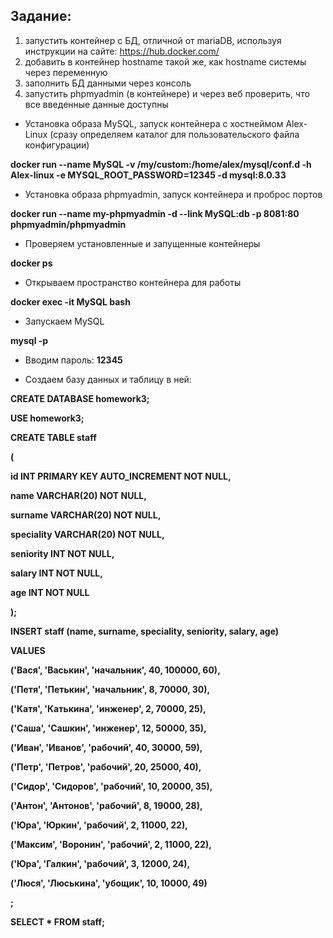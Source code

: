 ## Задание:
1) запустить контейнер с БД, отличной от mariaDB, используя инструкции на сайте: https://hub.docker.com/
2) добавить в контейнер hostname такой же, как hostname системы через переменную
3) заполнить БД данными через консоль
4) запустить phpmyadmin (в контейнере) и через веб проверить, что все введенные данные доступны

* Установка образа MySQL, запуск контейнера с хостнеймом Alex-Linux (сразу определяем каталог для пользовательского файла конфигурации)

**docker run --name MySQL -v /my/custom:/home/alex/mysql/conf.d -h Alex-linux -e MYSQL_ROOT_PASSWORD=12345 -d mysql:8.0.33**

* Установка образа phpmyadmin, запуск контейнера и проброс портов

**docker run --name my-phpmyadmin -d --link MySQL:db -p 8081:80 phpmyadmin/phpmyadmin**

* Проверяем установленные и запущенные контейнеры

**docker ps**

* Открываем пространство контейнера для работы

**docker exec -it MySQL bash**

* Запускаем MySQL

**mysql -p**

* Вводим пароль: **12345**

* Создаем базу данных и таблицу в ней:

**CREATE DATABASE homework3;**

**USE homework3;**

**CREATE TABLE staff**

**(**

   **id INT PRIMARY KEY AUTO_INCREMENT NOT NULL,**
   
   **name VARCHAR(20) NOT NULL,**
   
   **surname VARCHAR(20) NOT NULL,**
   
   **speciality VARCHAR(20) NOT NULL,**
   
   **seniority INT NOT NULL,**
   
   **salary INT NOT NULL,**
   
   **age INT NOT NULL**

**);**

**INSERT staff (name, surname, speciality, seniority, salary, age)**

**VALUES**

   **('Вася', 'Васькин', 'начальник', 40, 100000, 60),**
   
   **('Петя', 'Петькин', 'начальник', 8, 70000, 30),**
   
   **('Катя', 'Катькина', 'инженер', 2, 70000, 25),**
   
   **('Саша', 'Сашкин', 'инженер', 12, 50000, 35),**
   
   **('Иван', 'Иванов', 'рабочий', 40, 30000, 59),**
   
   **('Петр', 'Петров', 'рабочий', 20, 25000, 40),**
   
   **('Сидор', 'Сидоров', 'рабочий', 10, 20000, 35),**
   
   **('Антон', 'Антонов', 'рабочий', 8, 19000, 28),**
   
   **('Юра', 'Юркин', 'рабочий', 2, 11000, 22),**
   
   **('Максим', 'Воронин', 'рабочий', 2, 11000, 22),**
   
   **('Юра', 'Галкин', 'рабочий', 3, 12000, 24),**
   
   **('Люся', 'Люськина', 'убощик', 10, 10000, 49)**

**;**

**SELECT * FROM staff;**
